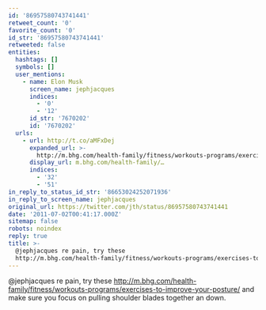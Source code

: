 ```yaml
---
id: '86957580743741441'
retweet_count: '0'
favorite_count: '0'
id_str: '86957580743741441'
retweeted: false
entities:
  hashtags: []
  symbols: []
  user_mentions:
    - name: Elon Musk
      screen_name: jephjacques
      indices:
        - '0'
        - '12'
      id_str: '7670202'
      id: '7670202'
  urls:
    - url: http://t.co/aMFxDej
      expanded_url: >-
        http://m.bhg.com/health-family/fitness/workouts-programs/exercises-to-improve-your-posture/
      display_url: m.bhg.com/health-family/…
      indices:
        - '32'
        - '51'
in_reply_to_status_id_str: '86653024252071936'
in_reply_to_screen_name: jephjacques
original_url: https://twitter.com/jth/status/86957580743741441
date: '2011-07-02T00:41:17.000Z'
sitemap: false
robots: noindex
reply: true
title: >-
  @jephjacques re pain, try these
  http://m.bhg.com/health-family/fitness/workouts-programs/exercises-to-improve-your-posture/…
---
```


@jephjacques re pain, try these http://m.bhg.com/health-family/fitness/workouts-programs/exercises-to-improve-your-posture/ and make sure you focus on pulling shoulder blades together an down.